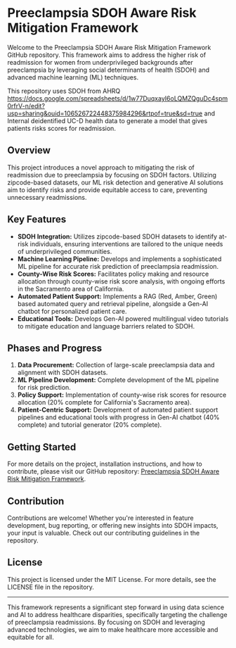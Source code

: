 # Preeclampsia SDOH Aware Risk Mitigation Framework

Welcome to the Preeclampsia SDOH Aware Risk Mitigation Framework GitHub repository. This framework aims to address the higher risk of readmission for women from underprivileged backgrounds after preeclampsia by leveraging social determinants of health (SDOH) and advanced machine learning (ML) techniques.

This repository uses SDOH from AHRQ https://docs.google.com/spreadsheets/d/1w77DuqxayI6oLQMZQguDc4spm0rfrV-n/edit?usp=sharing&ouid=106526722448375984296&rtpof=true&sd=true and Internal deidentified UC-D health data to generate a model that gives patients risks scores for readmission. 


## Overview

This project introduces a novel approach to mitigating the risk of readmission due to preeclampsia by focusing on SDOH factors. Utilizing zipcode-based datasets, our ML risk detection and generative AI solutions aim to identify risks and provide equitable access to care, preventing unnecessary readmissions.

## Key Features

- **SDOH Integration:** Utilizes zipcode-based SDOH datasets to identify at-risk individuals, ensuring interventions are tailored to the unique needs of underprivileged communities.
- **Machine Learning Pipeline:** Develops and implements a sophisticated ML pipeline for accurate risk prediction of preeclampsia readmission.
- **County-Wise Risk Scores:** Facilitates policy making and resource allocation through county-wise risk score analysis, with ongoing efforts in the Sacramento area of California.
- **Automated Patient Support:** Implements a RAG (Red, Amber, Green) based automated query and retrieval pipeline, alongside a Gen-AI chatbot for personalized patient care.
- **Educational Tools:** Develops Gen-AI powered multilingual video tutorials to mitigate education and language barriers related to SDOH.

## Phases and Progress

1. **Data Procurement:** Collection of large-scale preeclampsia data and alignment with SDOH datasets.
2. **ML Pipeline Development:** Complete development of the ML pipeline for risk prediction.
3. **Policy Support:** Implementation of county-wise risk scores for resource allocation (20% complete for California's Sacramento area).
4. **Patient-Centric Support:** Development of automated patient support pipelines and educational tools with progress in Gen-AI chatbot (40% complete) and tutorial generator (20% complete).

## Getting Started

For more details on the project, installation instructions, and how to contribute, please visit our GitHub repository: [Preeclampsia SDOH Aware Risk Mitigation Framework](https://github.com/ShivamSRS/preeclampsia_sdoh).

## Contribution

Contributions are welcome! Whether you're interested in feature development, bug reporting, or offering new insights into SDOH impacts, your input is valuable. Check out our contributing guidelines in the repository.

## License

This project is licensed under the MIT License. For more details, see the LICENSE file in the repository.

---

This framework represents a significant step forward in using data science and AI to address healthcare disparities, specifically targeting the challenge of preeclampsia readmissions. By focusing on SDOH and leveraging advanced technologies, we aim to make healthcare more accessible and equitable for all.
